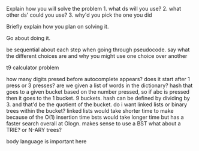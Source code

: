 Explain how you will solve the problem
	1. what ds will you use?
	2. what other ds' could you use?
	3. why'd you pick the one you did

Briefly explain how you plan on solving it.

Go about doing it.

be sequential about each step when going through pseudocode.
say what the different choices are and why you might use one choice over another


t9 calculator problem

how many digits presed before autocomplete appears?
does it start after 1 press or 3 presses?
are we given a list of words in the dictionary?
hash that goes to a given bucket based on the number pressed, so if abc is pressed then it goes to the 1 bucket. 9 buckets.
hash can be defined by dividing by 3. and that'd be the quotient of the bucket.
do i want linked lists or binary trees within the bucket?
linked lists would take shorter time to make because of the O(1) insertion time
bsts would take longer time but has a faster search overall at Ologn. makes sense to use a BST
what about a TRIE?
or N-ARY trees?

body language is important here





